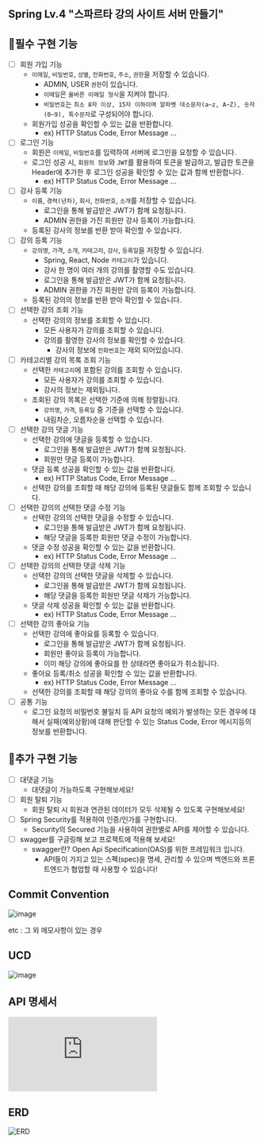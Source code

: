 Spring Lv.4 "스파르타 강의 사이트 서버 만들기"
-----

🐥필수 구현 기능
-----
- [ ]  회원 가입 기능
    - `이메일`, `비밀번호`, `성별`, `전화번호`, `주소`, `권한`을 저장할 수 있습니다.
        - ADMIN, USER `권한`이 있습니다.
        - `이메일`은  `올바른 이메일 형식`을 지켜야 합니다.
        - `비밀번호`는  `최소 8자 이상, 15자 이하이며 알파벳 대소문자(a~z, A~Z), 숫자(0~9), 특수문자`로 구성되어야 합니다.
    - 회원가입 성공을 확인할 수 있는 값을 반환합니다.
        - ex) HTTP Status Code, Error Message …
- [ ]  로그인 기능
    - 회원은 `이메일`, `비밀번호`를 입력하여 서버에 로그인을 요청할 수 있습니다.
    - 로그인 성공 시, `회원의 정보`와 `JWT`를 활용하여 토큰을 발급하고,
    발급한 토큰을 Header에 추가한 후 로그인 성공을 확인할 수 있는 값과 함께 반환합니다.
        - ex) HTTP Status Code, Error Message …
- [ ]  강사 등록 기능
    - `이름`, `경력(년차)`, `회사`, `전화번호`, `소개`를 저장할 수 있습니다.
        - 로그인을 통해 발급받은 JWT가 함께 요청됩니다.
        - ADMIN 권한을 가진 회원만 강사 등록이 가능합니다.
    - 등록된 강사의 정보를 반환 받아 확인할 수 있습니다.
- [ ]  강의 등록 기능
    - `강의명`, `가격`, `소개`, `카테고리`, `강사`, `등록일`을 저장할 수 있습니다.
        - Spring, React, Node `카테고리`가 있습니다.
        - 강사 한 명이 여러 개의 강의를 촬영할 수도 있습니다.
        - 로그인을 통해 발급받은 JWT가 함께 요청됩니다.
        - ADMIN 권한을 가진 회원만 강의 등록이 가능합니다.
    - 등록된 강의의 정보를 반환 받아 확인할 수 있습니다.
- [ ]  선택한 강의 조회 기능
    - 선택한 강의의 정보를 조회할 수 있습니다.
        - 모든 사용자가 강의를 조회할 수 있습니다.
        - 강의를 촬영한 강사의 정보를 확인할 수 있습니다.
            - 강사의 정보에 `전화번호`는 제외 되어있습니다.
- [ ]  카테고리별 강의 목록 조회 기능
    - 선택한 `카테고리`에 포함된 강의를 조회할 수 있습니다.
        - 모든 사용자가 강의를 조회할 수 있습니다.
        - 강사의 정보는 제외됩니다.
    - 조회된 강의 목록은 선택한 기준에 의해 정렬됩니다.
        - `강의명`, `가격`, `등록일` 중 기준을 선택할 수 있습니다.
        - 내림차순, 오름차순을 선택할 수 있습니다.
- [ ]  선택한 강의 댓글 기능
    - 선택한 강의에 댓글을 등록할 수 있습니다.
        - 로그인을 통해 발급받은 JWT가 함께 요청됩니다.
        - 회원만 댓글 등록이 가능합니다.
    - 댓글 등록 성공을 확인할 수 있는 값을 반환합니다.
        - ex) HTTP Status Code, Error Message …
    - 선택한 강의를 조회할 때 해당 강의에 등록된 댓글들도 함께 조회할 수 있습니다.
- [ ]  선택한 강의의 선택한 댓글 수정 기능
    - 선택한 강의의 선택한 댓글을 수정할 수 있습니다.
        - 로그인을 통해 발급받은 JWT가 함께 요청됩니다.
        - 해당 댓글을 등록한 회원만 댓글 수정이 가능합니다.
    - 댓글 수정 성공을 확인할 수 있는 값을 반환합니다.
        - ex) HTTP Status Code, Error Message …
- [ ]  선택한 강의의 선택한 댓글 삭제 기능
    - 선택한 강의의 선택한 댓글을 삭제할 수 있습니다.
        - 로그인을 통해 발급받은 JWT가 함께 요청됩니다.
        - 해당 댓글을 등록한 회원만 댓글 삭제가 가능합니다.
    - 댓글 삭제 성공을 확인할 수 있는 값을 반환합니다.
        - ex) HTTP Status Code, Error Message …
- [ ]  선택한 강의 좋아요 기능
    - 선택한 강의에 좋아요를 등록할 수 있습니다.
        - 로그인을 통해 발급받은 JWT가 함께 요청됩니다.
        - 회원만 좋아요 등록이 가능합니다.
        - 이미 해당 강의에 좋아요를 한 상태라면 좋아요가 취소됩니다.
    - 좋아요 등록/취소 성공을 확인할 수 있는 값을 반환합니다.
        - ex) HTTP Status Code, Error Message …
    - 선택한 강의를 조회할 때 해당 강의의 좋아요 수를 함께 조회할 수 있습니다.
- [ ]  공통 기능
    - 로그인 요청의 비밀번호 불일치 등 API 요청의 예외가 발생하는 모든 경우에 대해서 실패(예외상황)에 대해 판단할 수 있는 Status Code, Error 메시지등의 정보를 반환합니다.
     
 🐥추가 구현 기능
-----
- [ ]  대댓글 기능
    - 대댓글이 가능하도록 구현해보세요!
- [ ]  회원 탈퇴 기능
    - 회원 탈퇴 시 회원과 연관된 데이터가 모두 삭제될 수 있도록 구현해보세요!
- [ ]  Spring Security를 적용하여 인증/인가를 구현합니다.
    - Security의 Secured 기능을 사용하여 권한별로 API를 제어할 수 있습니다.
- [ ]  swagger를 구글링해 보고 프로젝트에 적용해 보세요!
    - swagger란? Open Api Specification(OAS)를 위한 프레임워크 입니다.
        - API들이 가지고 있는 스펙(spec)을 명세, 관리할 수 있으며 백엔드와 프론트엔드가 협업할 때 사용할 수 있습니다!
     
          
 Commit Convention
 -----
 
![image](https://github.com/yuha00e/hh99-spring-lv4/assets/157124813/f9f7c299-fb30-473e-801d-3392396f9e4d)
 
 etc : 그 외 메모사항이 있는 경우

 UCD
 -----
![image](https://github.com/yuha00e/hh99-spring-lv4/assets/148833676/fbf473c0-8495-4d1a-a6bb-dae43d465cd4)

 
 API 명세서
 -----
![Swagger_API_doc.html](https://github.com/Peter-Yu-0402/HH99_Spring_lvl04_/blob/jaesung/Swagger_API_doc.html)

ERD
-----
![ERD](https://github.com/Peter-Yu-0402/HH99_Spring_lvl04_/assets/149031461/bcaa4509-5c6c-4b18-ad72-7690365279d3)


